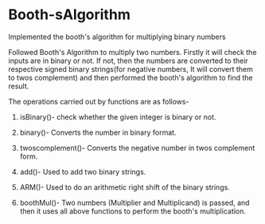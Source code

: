 # Booth-sAlgorithm
Implemented the booth's algorithm for multiplying binary numbers

Followed Booth's Algorithm to multiply two numbers. Firstly it will check the inputs are in binary or not. If not, then the numbers are converted to their respective signed binary strings(for negative numbers, It will convert
them to twos complement) and then performed the booth's algorithm to find the result.

The operations carried out by functions are as follows-

1. isBinary()- check whether the given integer is binary or not.

2. binary()- Converts the number in binary format.

3. twoscomplement()- Converts the negative number in twos complement form.

4. add()- Used to add two binary strings.

5. ARM()- Used to do an arithmetic right shift of the binary strings.

6. boothMul()- Two numbers (Multiplier and Multiplicand) is passed, and then it uses all above functions to perform the booth's multiplication.
